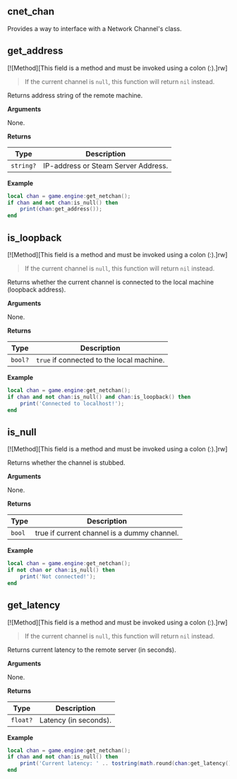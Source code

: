 ## cnet_chan

Provides a way to interface with a Network Channel's class.

## get_address

[![Method][This field is a method and must be invoked using a colon (:).]rw]

> If the current channel is `null`, this function will return `nil` instead.

Returns address string of the remote machine.

**Arguments**

None.

**Returns**

| Type | Description |
| ---- | ----------- |
| `string?` | IP-address or Steam Server Address. |

**Example**

```lua
local chan = game.engine:get_netchan();
if chan and not chan:is_null() then
    print(chan:get_address());
end
```

## is_loopback

[![Method][This field is a method and must be invoked using a colon (:).]rw]

> If the current channel is `null`, this function will return `nil` instead.

Returns whether the current channel is connected to the local machine (loopback address).

**Arguments**

None.

**Returns**

| Type | Description |
| ---- | ----------- |
| `bool?` | `true` if connected to the local machine. |

**Example**

```lua
local chan = game.engine:get_netchan();
if chan and not chan:is_null() and chan:is_loopback() then
    print('Connected to localhost!');
end
```

## is_null

[![Method][This field is a method and must be invoked using a colon (:).]rw]

Returns whether the channel is stubbed.

**Arguments**

None.

**Returns**

| Type | Description |
| ---- | ----------- |
| `bool` | true if current channel is a dummy channel. |

**Example**

```lua
local chan = game.engine:get_netchan();
if not chan or chan:is_null() then
    print('Not connected!');
end
```

## get_latency

[![Method][This field is a method and must be invoked using a colon (:).]rw]

> If the current channel is `null`, this function will return `nil` instead.

Returns current latency to the remote server (in seconds).

**Arguments**

None.

**Returns**

| Type | Description |
| ---- | ----------- |
| `float?` | Latency (in seconds). |

**Example**

```lua
local chan = game.engine:get_netchan();
if chan and not chan:is_null() then
    print('Current latency: ' .. tostring(math.round(chan:get_latency() * 1000.0)) .. 'ms');
end
```